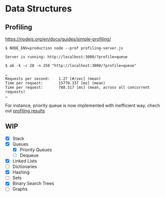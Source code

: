 # Data Structures

## Profiling

https://nodejs.org/en/docs/guides/simple-profiling/

```
$ NODE_ENV=production node --prof profiling-server.js

Server is running: http://localhost:3000/?profile=queue

$ ab -k -c 20 -n 250 "http://localhost:3000/?profile=queue"

…
Requests per second:    1.27 [#/sec] (mean)
Time per request:       15770.337 [ms] (mean)
Time per request:       788.517 [ms] (mean, across all concurrent requests)
…
```

For instance, priority queue is now implemented with inefficient way, chech out [profiling results](queue/profiling-results)

## WIP

- [x] Stack
- [x] Queues
  - [x] Priority Queues
  - [ ] Dequeue
- [x] Linked Lists
- [ ] Dictionaries
- [x] Hashing
- [ ] Sets
- [x] Binary Search Trees
- [ ] Graphs
